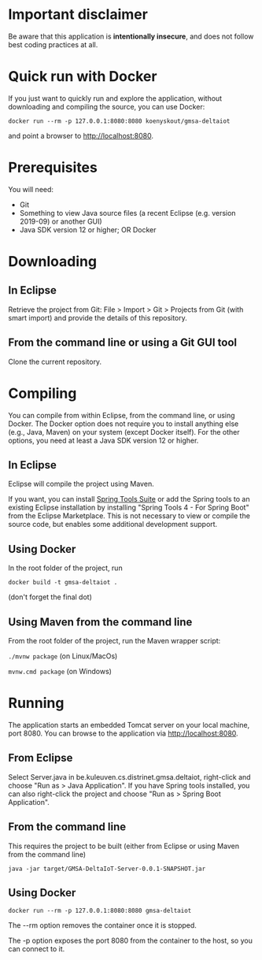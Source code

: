 # Important disclaimer

Be aware that this application is **intentionally insecure**, and does not follow best coding practices at all.


# Quick run with Docker

If you just want to quickly run and explore the application, without downloading and compiling the source, you can use Docker:

`docker run --rm -p 127.0.0.1:8080:8080 koenyskout/gmsa-deltaiot`

and point a browser to [http://localhost:8080](http://localhost:8080).




# Prerequisites

You will need:
- Git
- Something to view Java source files (a recent Eclipse (e.g. version 2019-09) or another GUI)
- Java SDK version 12 or higher; OR Docker




# Downloading

## In Eclipse

Retrieve the project from Git: File > Import > Git > Projects from Git (with smart import) and provide the details of this repository.

## From the command line or using a Git GUI tool

Clone the current repository.




# Compiling

You can compile from within Eclipse, from the command line, or using Docker.
The Docker option does not require you to install anything else (e.g., Java, Maven) on your system (except Docker itself).
For the other options, you need at least a Java SDK version 12 or higher.

## In Eclipse

Eclipse will compile the project using Maven.

If you want, you can install [Spring Tools Suite](https://spring.io/tools) or add the Spring tools to an existing Eclipse installation by installing "Spring Tools 4 - For Spring Boot" from the Eclipse Marketplace. This is not necessary to view or compile the source code, but enables some additional development support. 

## Using Docker

In the root folder of the project, run 

`docker build -t gmsa-deltaiot .`

(don't forget the final dot)

## Using Maven from the command line

From the root folder of the project, run the Maven wrapper script:

`./mvnw package` (on Linux/MacOs)

`mvnw.cmd package` (on Windows)





# Running

The application starts an embedded Tomcat server on your local machine, port 8080.
You can browse to the application via [http://localhost:8080](http://localhost:8080).

## From Eclipse

Select Server.java in be.kuleuven.cs.distrinet.gmsa.deltaiot, right-click and choose "Run as > Java Application".
If you have Spring tools installed, you can also right-click the project and choose "Run as > Spring Boot Application".

## From the command line

This requires the project to be built (either from Eclipse or using Maven from the command line)

`java -jar target/GMSA-DeltaIoT-Server-0.0.1-SNAPSHOT.jar`

## Using Docker

`docker run --rm -p 127.0.0.1:8080:8080 gmsa-deltaiot`

The --rm option removes the container once it is stopped.

The -p option exposes the port 8080 from the container to the host, so you can connect to it.

